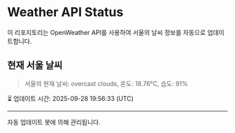 
# Weather API Status

이 리포지토리는 OpenWeather API를 사용하여 서울의 날씨 정보를 자동으로 업데이트합니다.

## 현재 서울 날씨
> 서울의 현재 날씨: overcast clouds, 온도: 18.76°C, 습도: 91%

⏳ 업데이트 시간: 2025-09-28 19:56:33 (UTC)

---
자동 업데이트 봇에 의해 관리됩니다.
